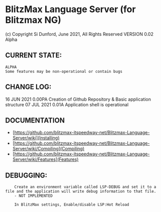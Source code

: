 # BlitzMax Language Server (for Blitzmax NG)
(c) Copyright Si Dunford, June 2021, All Rights Reserved
VERSION 0.02 Alpha

## CURRENT STATE:

    ALPHA
    Some features may be non-operational or contain bugs

## CHANGE LOG:
16 JUN 2021  0.00PA  Creation of Github Repository & Basic application structure
07 JUL 2021  0.01A   Application shell is operational

## DOCUMENTATION

* [https://github.com/blitzmax-itspeedway-net/Blitzmax-Language-Server/wiki](Installing)
* [https://github.com/blitzmax-itspeedway-net/Blitzmax-Language-Server/wiki/Compiling](Compiling)
* [https://github.com/blitzmax-itspeedway-net/Blitzmax-Language-Server/wiki/Features](Features)

## DEBUGGING:
```
    Create an environment variable called LSP-DEBUG and set it to a file and the application will write debug information to that file.
    - NOT IMPLEMENTED

    In BlitzMax settings, Enable/disable LSP:Hot Reload
```
